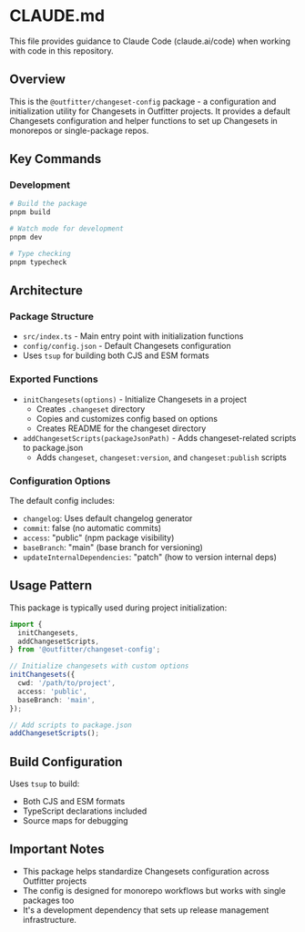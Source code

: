 # CLAUDE.md

This file provides guidance to Claude Code (claude.ai/code) when working with
code in this repository.

## Overview

This is the `@outfitter/changeset-config` package - a configuration and
initialization utility for Changesets in Outfitter projects. It provides a
default Changesets configuration and helper functions to set up Changesets in
monorepos or single-package repos.

## Key Commands

### Development

```bash
# Build the package
pnpm build

# Watch mode for development
pnpm dev

# Type checking
pnpm typecheck
```

## Architecture

### Package Structure

- `src/index.ts` - Main entry point with initialization functions
- `config/config.json` - Default Changesets configuration
- Uses `tsup` for building both CJS and ESM formats

### Exported Functions

- `initChangesets(options)` - Initialize Changesets in a project
  - Creates `.changeset` directory
  - Copies and customizes config based on options
  - Creates README for the changeset directory
- `addChangesetScripts(packageJsonPath)` - Adds changeset-related scripts to
  package.json
  - Adds `changeset`, `changeset:version`, and `changeset:publish` scripts

### Configuration Options

The default config includes:

- `changelog`: Uses default changelog generator
- `commit`: false (no automatic commits)
- `access`: "public" (npm package visibility)
- `baseBranch`: "main" (base branch for versioning)
- `updateInternalDependencies`: "patch" (how to version internal deps)

## Usage Pattern

This package is typically used during project initialization:

```typescript
import {
  initChangesets,
  addChangesetScripts,
} from '@outfitter/changeset-config';

// Initialize changesets with custom options
initChangesets({
  cwd: '/path/to/project',
  access: 'public',
  baseBranch: 'main',
});

// Add scripts to package.json
addChangesetScripts();
```

## Build Configuration

Uses `tsup` to build:

- Both CJS and ESM formats
- TypeScript declarations included
- Source maps for debugging

## Important Notes

- This package helps standardize Changesets configuration across Outfitter
  projects
- The config is designed for monorepo workflows but works with single packages
  too
- It's a development dependency that sets up release management infrastructure.
